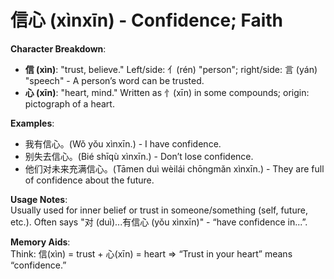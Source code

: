 # **信心 (xìnxīn) - Confidence; Faith**

**Character Breakdown**:  
- **信 (xìn)**: "trust, believe." Left/side: 亻(rén) "person"; right/side: 言 (yán) "speech" - A person’s word can be trusted.  
- **心 (xīn)**: "heart, mind." Written as 忄(xīn) in some compounds; origin: pictograph of a heart.

**Examples**:  
- 我有信心。(Wǒ yǒu xìnxīn.) - I have confidence.  
- 别失去信心。(Bié shīqù xìnxīn.) - Don’t lose confidence.  
- 他们对未来充满信心。(Tāmen duì wèilái chōngmǎn xìnxīn.) - They are full of confidence about the future.

**Usage Notes**:  
Usually used for inner belief or trust in someone/something (self, future, etc.). Often says "对 (duì)...有信心 (yǒu xìnxīn)" - “have confidence in...”.

**Memory Aids**:  
Think: 信(xìn) = trust + 心(xīn) = heart ⇒ “Trust in your heart” means “confidence.”